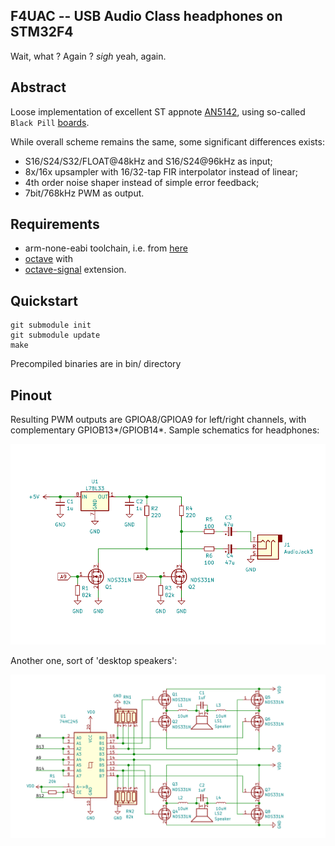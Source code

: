 ## F4UAC -- USB Audio Class headphones on STM32F4

Wait, what ? Again ? *sigh* yeah, again.

## Abstract
Loose implementation of excellent ST appnote [AN5142](https://www.st.com/resource/en/application_note/dm00477514-classd-audio-amplifier-implementation-on-stm32-32bit-arm-cortex-mcus-stmicroelectronics.pdf),
using so-called `Black Pill` [boards](https://github.com/WeActTC/MiniSTM32F4x1).

While overall scheme remains the same, some significant differences exists:
- S16/S24/S32/FLOAT@48kHz and S16/S24@96kHz as input;
- 8x/16x upsampler with 16/32-tap FIR interpolator instead of linear;
- 4th order noise shaper instead of simple error feedback;
- 7bit/768kHz PWM as output.

## Requirements
-  arm-none-eabi toolchain, i.e. from [here](https://developer.arm.com/tools-and-software/open-source-software/developer-tools/gnu-toolchain/downloads)
- [octave](https://www.gnu.org/software/octave/download) with
- [octave-signal](https://octave.sourceforge.io/signal/) extension.

## Quickstart
```
git submodule init
git submodule update
make
```

Precompiled binaries are in bin/ directory

## Pinout

Resulting PWM outputs are GPIOA8/GPIOA9 for left/right channels,
with complementary GPIOB13*/GPIOB14*.
Sample schematics for headphones:

<img src="img/headset.png" />

Another one, sort of 'desktop speakers':

<img src="img/hbridge.png" />
